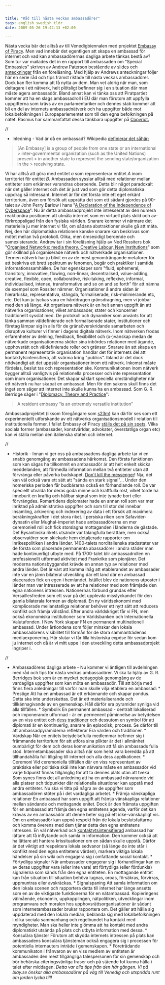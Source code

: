```yaml
--- 


title: "Råd till nästa veckas ambassadörer" 
tags: english swedish tldr
date: 2009-05-26 19:42:13 +02:00 

---
```


Nästa vecka bär det alltså av till Venedigbiennalen med projektet [Embassy of Piracy](http://embassyofpiracy.org/). Men vad innebär det egentligen att skapa en ambassad för internet och vad kan ambassadörernas dagliga arbete tänkas bestå av? Som tur var mailades det in en rapport till ambassaden om "Special Embassies" skriven av [Andrew Paterson](http://agryfp.info/) bestående av [slides](http://mlab.taik.fi/~apaterso/projects/specialembassy/ceu/apaterson_organised-networks-specialembassy_slides_ceu_250908.pdf) och [anteckningar](http://mlab.taik.fi/~apaterso/projects/specialembassy/ceu/apaterson_organised-networks-specialembassy_notes_ceu_250908.pdf) från en föreläsning. Med hjälp av Andrews anteckningar följer här en serie råd och tips främst riktade till nästa veckas ambassadörer. Dock kan fler komma att få nytta av dem. Man vet aldrig när man, som deltagare i ett nätverk, helt plötsligt befinner sig i en situation där man måste agera ambassadör. Bland annat kan vi tänka oss att Piratpartiet kommer att ha en slags ambassadroll i EU där man förutom att uppfylla uppgifterna som krävs av en parlamentariker och dennes stab kommer att bli en del av internets ambassadnätverk och ha uppgifter både mot lokalbefolkningen i Europaparlementet som till den egna befolkningen på nätet. Rasmus har sammanfattat dessa tänkbara uppgifter på [Copyriot.](http://copyriot.se/2009/05/21/angaende-det-pagaende-valet/) 

//

- Inledning - Vad är då en ambassad? Wikipedia [definierar det såhär:](http://en.wikipedia.org/wiki/Embassy)

> [An Embassy] is a group of people from one state or an international > inter-governmental organization (such as the United Nations) present > in another state to represent the sending state/organization in the > receiving state.

Vi har alltså att göra med entitet *a* som representerar entitet *A* inom territoriet för entitet *B*. Ambassaden sysslar alltså med relationer mellan entiteter som erkänner varandras oberoende. Detta blir något paradoxalt när det gäller internet och det är just vad som gör detta diplomatiska uppdrag så intressant. Internet är för det första inte ett eget erkänt territorium, även om försök att upprätta det som ett sådant gjordes på 90-talet av John Perry Barlow i hans "[A Declaration of the Independence of Cyberspace](http://homes.eff.org/~barlow/Declaration-Final.html)". Nu är detta ambassadprojekt inte intresserat av den numera reaktionära positionen att utmåla internet som en virtuell plats skild och av-förkroppsligad från den fysiska världen. Snarare kommer vi närmare det materiella ju mer internet vi får, om sådana abstraktioner skulle gå att mäta. Nej, den här diplomatiska relationen kanske snarare kan beskrivas som mötet mellan två protokoll. Olika, men ömsesidigt beroende och samexisterande. Andrew tar i sin föreläsning hjälp av Ned Rossiters bok "[Organised Networks: media theory, Creative Labour, New Institutions](http://www.google.se/url?sa=t&source=web&ct=res&cd=1&url=http%3A%2F%2Fwww.amazon.com%2FOrganized-Networks-Theory-Creative-Institutions%2Fdp%2F9056625268&ei=-SkcSrm5J9iPsAaixIWRAg&usg=AFQjCNGLZr8f7S2gqwg-FC9JpoCgE1iZDw&sig2=OE2WJX_DtFai-F6mpYdh4Q)" som gör skillnad på organiserade nätverk och nätverkade organisationer. Termen nätverk har ju blivit en av de mest genomträngande metaforer för att beskriva ett brett spektrum av fenomen, begär och praktiker i samtida informationssamhällen. De har egenskaper som "fluid, ephemeral, transitory, innovative, flowing, non-linear, decentralised, value-adding, creative, flexible, open, collaborative, risk-taking, reflexive, informal, individualised, intense, transformative and so on and so forth” för att nämna de exempel som Rossiter nämner. Organisationer å andra sidan är hierarkiska, representativa, stängda, formaliserade, risk-minimerande etc, etc. Det kan ju tyckas vara en hårddragen gränsdragning, men vi jobbar med den så länge. Att organisera nätverk är en helt annan uppgift än att nätverka organisationer, vilket ambassader, stater och koncerner traditionellt sysslat med. De protokoll och dynamiker som använts för att länka samman väldefinierade och formaliserade stater, institutioner och företag lämpar sig in alls för de gränsöverskridande samarbeten och disruptiva kulturer vi finner i dagens digitala nätverk. Inom nätverken frodas erfarenheter av delning, feedback, flexibilitet och (o-)vänskap medan de nätverkade organisationerna sköter sina inbördes relationer med ägande, upphovsrätt och väldefinierade roller och gränser. Snarare än att skapa en permanent representativ organisation handlar det för internets del att kontaktytsintensifiera, att svärma kring "publics". Ibland är det dock nödvändigt att det uppstår organisationer inom ett nätverk. Inkomst måste fördelas, beslut tas och representation ske. Kommunikationen inom nätverk bygger alltså vanligtvis på relationella processer och inte representation som inom organisationer. Det skapar såklart speciella omständigheter när ett nätverk nu har skapat en ambassad. Men för den sakens skull finns det inget som säger att internet inte skulle kunna ha en ambassad. Som G. R. Berridge säger i "[Diplomacy: Theory and Practice](http://grberridge.diplomacy.edu/Teaching/display.asp?Topic=TheoryPractice)":

> A resident embassy “is an extremely versatile institution”

Ambassadprojektet (liksom föregångare som [s23m](http://www.piratbyran.org/s23m)) kan därför ses som ett experimentellt utforskande av ett nätverks organisationsmodell i relation till institutionella former. I fallet Embassy of Piracy [ställs det på sin spets](http://embassyofpiracy.org/2009/05/kopimi-tvs03e01swaggerliekus/). Vilka sociala former (ambassader, konstvärldar, advokater, överstatliga organ etc) kan vi ställa mellan den italienska staten och internet. 

//

- Historik - Innan vi ger oss på ambassadens dagliga arbete tar vi en snabb genomgång av ambassadens härkomst. Den första funktionen som kan sägas ha tillkommit en ambassadör är att helt enkelt skicka meddelanden, att förmedla information mellan två entiteter utan att förvränga eller påverka budskapet. [Don't kill the messenger](http://trial.thepiratebay.org/)! Nja, det kan väl också vara ett sätt att "sända en stark signal"... Under den homeriska perioden får budbärarna också en förhandlande roll. De var speciellt utvalda för deras goda minne och kraftfulla röst, vilket torde ha inneburit en kraftig och hållbar signal som inte tynade bort eller förvrängdes. Romartidens diplomater hade en annan roll som var mer inriktad på administrativa uppgifter och som till stor del innebar insamling, arkivering och indexering av data i ett försök att maximera beräkningskraften i det stora riket. I persiska riken som Safavider-dynastin eller Mughal-imperiet hade ambassadörerna en mer ceremoniell roll och fick storslagna mottaganden i länderna de gästade. Det Bysantinska rikets utsände var talangfulla berättare, men också observatörer som skickade hem detaljerade rapporter om inrikespolitiken i andra länder. 1400-talets norditalienska stadsstater var de första som placerade permanenta abassadörer i andra städer man hade kontinuerligt utbyte med. På 1700-talet blir ambassadrollen en professionellt utformad aktivitet med Frankrike som pionjärer. Det moderna nationsbyggandet krävde en annan typ av relationer med andra länder. Det är värt att komma ihåg att etablerandet av ambassader inte var en jämn bilateral utveckling där ett land där en ambassad placerades fick en egen i hemlandet. Istället blev de nationens utposter i länder man var intresserade av att ha relationer med som främjade den egna nationens intressen. Nationernas förbund grundas efter Versaillesfreden som ett svar på det upplevda misslyckandet för den gamla bilaterala formen av diplomati. En ny världsekonomi med komplicerade mellanstatliga relationer behöver ett nytt sätt att reducera konflikt och främja välstånd. Efter andra världskriget får vi FN, men också ekonomiska institutioner som Världsbanken och Internationella Valutafonden. I New York skapar FN en permanent multinationell ambassad. Under årtiondena som följer minskar den lokala ambassadörens visibilitet till förmån för de stora sammanträdenas mediaexponering. Här slutar vi får lilla historiska expóse för sedan kom ju internet och då är vi mitt uppe i den utveckling detta ambassadprojekt ingriper i. 

//

- Ambassadörens dagliga arbete - Nu kommer vi äntligen till avdelningen med råd och tips för nästa veckas ambassadörer. Vi ska ta hjälp av G. R. Berridges [bok](http://grberridge.diplomacy.edu/Teaching/display.asp?Topic=TheoryPractice) som är en mycket pedagogisk genomgång av de vardagliga uppgifter som kan möta en ambassadör. Till att börja med finns flera anledningar till varför man skulle vilja etablera en ambassad: * Prestige Att ha en ambassad är ett erkännande och skapar pondus. Detta ska inte underskattas. Det är ett materialiserande och tillkännagivande av en gemenskap. Håll därför era pyramider synliga vid alla tillfällen. * Symbolik En permanent ambassad - centralt lokaliserad och imponerande utformad - är en permenent påminnelse av betydelsen av en viss entitet och [dess traditioner](http://imomus.livejournal.com/378731.html) och dessutom en symbol för att diplomati är en kontinuerlig, snarare än episodisk, process. Se därför till att ambassadpyramiderna reflekterar Era värden och traditioner. * Värdskap När en enitets betydelsefulla medlemmar befinner sig i främmande territorium för att utföra sina plikter är det i allmänhet oumbärligt för dem och deras kommunikation att få sin ambassads fulla stöd. Internetambassader ska alltså när som helst vara beredda på att tillhandahålla full tillgång till internet och alla dess applikationer. * Ceremoni Vid ceremoniella tillfällen där en viss representant av praktiska eller politiska skäl inte kan närvara måste en ambassadör vid varje tidpunkt finnas tillgänglig för att ta dennes plats utan att tveka. Som synes finns det all anledning att ha en ambassad närvarande vid alla platser och tidpunkter där relationella situationer kan uppstå med andra entiteter. Nu ska vi titta på några av de uppgifter som ambassadören stöter på i det vardagliga arbetet. * Främja vänskapliga relationer En ambassad har som uppgift att främja vänskapliga relationer mellan sändande och mottagande enitet. Dock är den främsta uppgiften för en ambassad att främja den egna entitetens agenda, varför det kan krävas av en ambassadör att denne beter sig på ett icke-vänskapligt vis. Om en ambassadör kan uppnå respekt från de lokala beslutsfattarna och komma överens med dem tjänar detta den egna entitetens intressen. En väl nätverkad och [kontaktytsintensifierad](http://werebuild.eu/wiki/index.php/N%C3%A4tpolitisk_ordlista#kontaktytsintensifiera) ambassad har lättare att få inflytande och samla in information. Den kommer också att ha lättare att hantera krissituationer om en sådan skulle uppstå. Därför är det viktigt att respektera lokala sedvanor (så länge de inte står i konflikt med den egna entitetens värden), markera viktiga lokala händelser på sin wiki och engagera sig i omfattande social kontakt. * Förtydliga signaler När ambassader engagerar sig i förhandlingar kan en av deras uppgifter vara (eller inte vara) att förtydliga (eller fördunkla) signalerna som sänds från den egna entiteten. En mottagande entitet kan från situation till situation behöva lugnas, oroas, försäkras, förvirras, uppmuntras eller avskräckas. * Signalspaning Att samla information om den lokala scenen och rapportera detta till internet har länge ansetts som en av de viktigaste funktionerna för en nätambassad. Kopieringens välmående, ekonomin, uppkopplingen, nätpolitiken, utvecklingar inom programvara och moralen hos upphovsrättsorganisationer är sådant som internetambassader brukar rapportera om. Det gäller att hålla sig uppdaterad med den lokala median, beblanda sig med lokalbefolkningen i olika sociala sammanhang och regelbundet ha kontakt med myndigheter. Man ska heller inte glömma att ha kontakt med andra diplomatiskt utsända på plats och utbyta information med dessa. * Konsulära tjänster Förutom att skydda internets intressen på plats kan ambassadens konsulära tjänstemän också engagera sig i processen för potentiella internauters inträde i gemenskapen. * Företrädande kommunikaton I frånvaron av en viss medlem av entiteten är ambassaden den mest tillgängliga talespersonen för sin gemenskap och bör behärska citeringsvänliga fraser och på stående fot kunna hålla i talet efter middagen. *Detta var alla tips från den här gången. Vi på blay.se önskar alla ambassadörer på väg till Venedig och utspridda runt om jorden lycka till!* 
